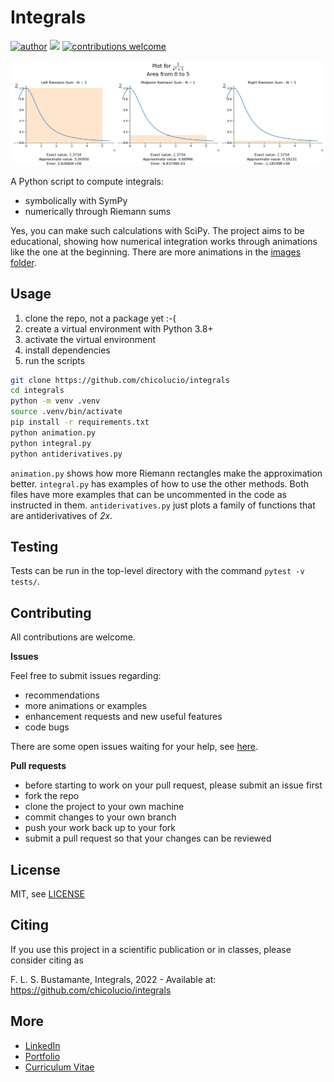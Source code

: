 # Integrals

[![author](https://img.shields.io/badge/author-Francisco&nbsp;Bustamante-red.svg)](https://www.linkedin.com/in/flsbustamante/) 
[![](https://img.shields.io/badge/python-3.8+-blue.svg)](https://www.python.org/) 
[![contributions welcome](https://img.shields.io/badge/contributions-welcome-brightgreen.svg?style=flat)](https://github.com/chicolucio/integrals/issues)

![header image](images/animation.gif)

A Python script to compute integrals:

- symbolically with SymPy
- numerically through Riemann sums

Yes, you can make such calculations with SciPy. The project aims to be
educational, showing how numerical integration works through animations like the
one at the beginning. There are more animations in the [images folder](images/).

## Usage

1. clone the repo, not a package yet :-(
2. create a virtual environment with Python 3.8+
3. activate the virtual environment
4. install dependencies
5. run the scripts

```bash
git clone https://github.com/chicolucio/integrals
cd integrals
python -m venv .venv
source .venv/bin/activate
pip install -r requirements.txt
python animation.py
python integral.py
python antiderivatives.py
```

`animation.py` shows how more Riemann rectangles make the approximation better.
`integral.py` has examples of how to use the other methods. Both files have
more examples that can be uncommented in the code as instructed in them.
`antiderivatives.py` just plots a family of functions that are antiderivatives
of *2x*.

## Testing

Tests can be run in the top-level directory with the command `pytest -v tests/`.

## Contributing

All contributions are welcome.

**Issues**

Feel free to submit issues regarding:

- recommendations
- more animations or examples
- enhancement requests and new useful features
- code bugs

There are some open issues waiting for your help, see
[here](https://github.com/chicolucio/integrals/issues).

**Pull requests**

- before starting to work on your pull request, please submit an issue first
- fork the repo
- clone the project to your own machine
- commit changes to your own branch
- push your work back up to your fork
- submit a pull request so that your changes can be reviewed

## License

MIT, see [LICENSE](LICENSE)

## Citing

If you use this project in a scientific publication or in classes, please consider citing as

F. L. S. Bustamante, Integrals, 2022 - Available at: https://github.com/chicolucio/integrals

## More

- [LinkedIn](https://www.linkedin.com/in/flsbustamante/)
- [Portfolio](https://franciscobustamante.com.br/portfolio)
- [Curriculum Vitae](https://franciscobustamante.com.br/about/)
